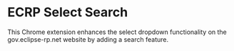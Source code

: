 # ECRP Select Search

This Chrome extension enhances the select dropdown functionality on the gov.eclipse-rp.net website by adding a search feature.